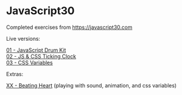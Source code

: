 # JavaScript30

Completed exercises from https://javascript30.com

Live versions:

<a href="https://collinferry.github.io/javascript30/01%20-%20JavaScript%20Drum%20Kit/index.html">01 - JavaScript Drum Kit</a></br>
<a href="https://collinferry.github.io/javascript30/02%20-%20JS%20%2B%20CSS%20Clock/index.html">02 - JS & CSS Ticking Clock</a></br>
<a href="https://collinferry.github.io/javascript30/03%20-%20CSS%20Variables/index.html">03 - CSS Variables</a>

Extras:

<a href="https://collinferry.github.io/javascript30/XX%20-%20Beating%20Heart/index.html">XX - Beating Heart</a> (playing with sound, animation, and css variables)
